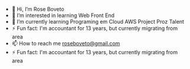- 👋 Hi, I’m Rose Boveto
- 👀 I’m interested in learning Web Front End
- 🌱 I’m currently learning Programing em Cloud AWS Project Proz Talent
- ⚡ Fun fact: I'm accountant for 13 years, but currently migrating from area
- 📫 How to reach me roseboveto@gmail.com
- ⚡ Fun fact: I'm accountant for 13 years, but currently migrating from area

<!---
Rose-Boveto/Rose-Boveto is a ✨ special ✨ repository because its `README.md` (this file) appears on your GitHub profile.
You can click the Preview link to take a look at your changes.
--->
